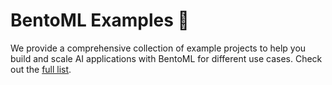 # BentoML Examples 🎨

We provide a comprehensive collection of example projects to help you build and scale AI applications with BentoML for different use cases. Check out the [full list](https://docs.bentoml.com/en/latest/use-cases/index.html).
